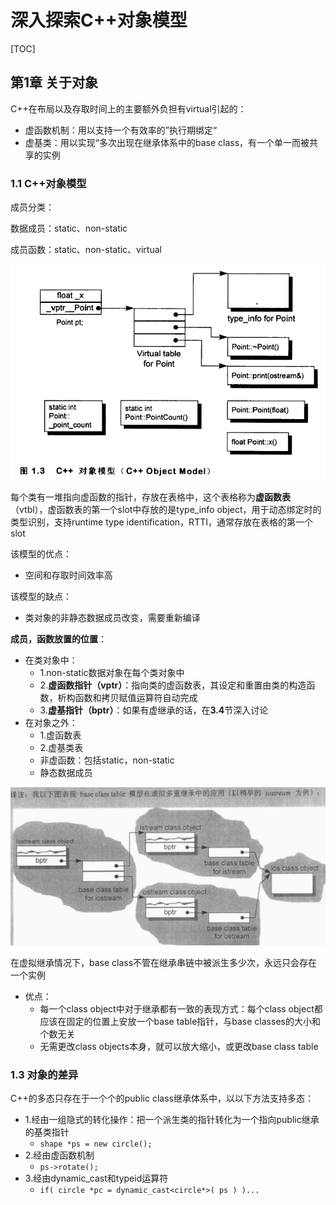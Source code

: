 # 深入探索C++对象模型

[TOC]

## 第1章 关于对象

C++在布局以及存取时间上的主要额外负担有virtual引起的：

- 虚函数机制：用以支持一个有效率的”执行期绑定“
- 虚基类：用以实现“多次出现在继承体系中的base class，有一个单一而被共享的实例

### 1.1 C++对象模型

成员分类：

数据成员：static、non-static

成员函数：static、non-static、virtual

![image-20200412205149295](../../pics/image-20200412205149295.png)

每个类有一堆指向虚函数的指针，存放在表格中，这个表格称为**虚函数表**（vtbl），虚函数表的第一个slot中存放的是type_info object，用于动态绑定时的类型识别，支持runtime type identification，RTTI，通常存放在表格的第一个slot

该模型的优点：

- 空间和存取时间效率高

该模型的缺点：

- 类对象的非静态数据成员改变，需要重新编译

**成员，函数放置的位置**：

- 在类对象中：
  - 1.non-static数据对象在每个类对象中
  - 2.**虚函数指针（vptr）**：指向类的虚函数表，其设定和重置由类的构造函数，析构函数和拷贝赋值运算符自动完成
  - 3.**虚基指针（bptr）**：如果有虚继承的话，在**3.4**节深入讨论
- 在对象之外：
  - 1.虚函数表
  - 2.虚基类表
  - 非虚函数：包括static，non-static
  - 静态数据成员

<img src="../../pics/image-20200412210125191.png" alt="image-20200412210125191" style="zoom:67%;" />

在虚拟继承情况下，base class不管在继承串链中被派生多少次，永远只会存在一个实例

- 优点：
  - 每一个class object中对于继承都有一致的表现方式：每个class object都应该在固定的位置上安放一个base table指针，与base classes的大小和个数无关
  - 无需更改class objects本身，就可以放大缩小，或更改base class table

### 1.3 对象的差异

C++的多态只存在于一个个的public class继承体系中，以以下方法支持多态：

- 1.经由一组隐式的转化操作：把一个派生类的指针转化为一个指向public继承的基类指针
  - `shape *ps = new circle();`
- 2.经由虚函数机制
  - `ps->rotate();`
- 3.经由dynamic_cast和typeid运算符
  - `if( circle *pc = dynamic_cast<circle*>( ps ) )...`